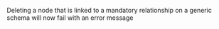 Deleting a node that is linked to a mandatory relationship on a generic schema will now fail with an error message